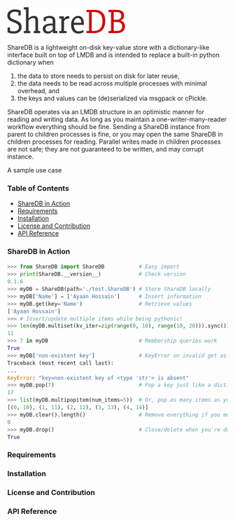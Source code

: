 ﻿![ShareDB](./logo.png)
---
ShareDB is a lightweight on-disk key-value store with a dictionary-like interface built on top of LMDB and is intended to replace a built-in python dictionary when

 1. the data to store needs to persist on disk for later reuse,
 2. the data needs to be read across multiple processes with minimal overhead, and 
 3. the keys and values can be (de)serialized via msgpack or cPickle.

ShareDB operates via an LMDB structure in an optimistic manner for reading and writing data. As long as you maintain a one-writer-many-reader workflow everything should be fine. Sending a ShareDB instance from parent to children processes is fine, or you may open the same ShareDB in children processes for reading. Parallel writes made in children processes are not safe; they are not guaranteed to be written, and may corrupt instance.

A sample use case

### Table of Contents
 * [ShareDB in Action](#sharedb-in-action)
 * [Requirements](#requirements)
 * [Installation](#installation)
 * [License and Contribution](#license-and-contribution)
 * [API Reference](#api-reference)

### ShareDB in Action
```python
>>> from ShareDB import ShareDB           # Easy import
>>> print(ShareDB.__version__)            # Check version
0.1.6
>>> myDB = ShareDB(path='./test.ShareDB') # Store ShareDB locally
>>> myDB['Name'] = ['Ayaan Hossain']      # Insert information
>>> myDB.get(key='Name')                  # Retrieve values
['Ayaan Hossain']
>>> # Insert/update multiple items while being pythonic!
>>> len(myDB.multiset(kv_iter=zip(range(0, 10), range(10, 20))).sync())
11
>>> 7 in myDB                             # Membership queries work
True
>>> myDB['non-existent key']              # KeyError on invalid get as expected
Traceback (most recent call last):
...
KeyError: "key=non-existent key of <type 'str'> is absent"
>>> myDB.pop(7)                           # Pop a key just like a dictionary!
17
>>> list(myDB.multipopitem(num_items=5))  # Or, pop as many items as you need
[(0, 10), (1, 11), (2, 12), (3, 13), (4, 14)]
>>> myDB.clear().length()                 # Remove everything if you must
0
>>> myDB.drop()                           # Close/delete when you're done!
True
```

### Requirements

### Installation

### License and Contribution

### API Reference

